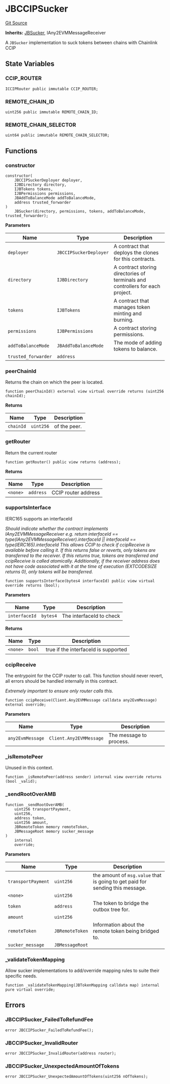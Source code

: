 # JBCCIPSucker
[Git Source](https://github.com/Bananapus/nana-suckers/blob/faba69dd26a284c037886fb39a0fe6a34055e8dd/src/JBCCIPSucker.sol)

**Inherits:**
[JBSucker](/docs/dev/v4/api/suckers/JBSucker.md), IAny2EVMMessageReceiver

A `JBSucker` implementation to suck tokens between chains with Chainlink CCIP


## State Variables
### CCIP_ROUTER

```solidity
ICCIPRouter public immutable CCIP_ROUTER;
```


### REMOTE_CHAIN_ID

```solidity
uint256 public immutable REMOTE_CHAIN_ID;
```


### REMOTE_CHAIN_SELECTOR

```solidity
uint64 public immutable REMOTE_CHAIN_SELECTOR;
```


## Functions
### constructor


```solidity
constructor(
    JBCCIPSuckerDeployer deployer,
    IJBDirectory directory,
    IJBTokens tokens,
    IJBPermissions permissions,
    JBAddToBalanceMode addToBalanceMode,
    address trusted_forwarder
)
    JBSucker(directory, permissions, tokens, addToBalanceMode, trusted_forwarder);
```
**Parameters**

|Name|Type|Description|
|----|----|-----------|
|`deployer`|`JBCCIPSuckerDeployer`|A contract that deploys the clones for this contracts.|
|`directory`|`IJBDirectory`|A contract storing directories of terminals and controllers for each project.|
|`tokens`|`IJBTokens`|A contract that manages token minting and burning.|
|`permissions`|`IJBPermissions`|A contract storing permissions.|
|`addToBalanceMode`|`JBAddToBalanceMode`|The mode of adding tokens to balance.|
|`trusted_forwarder`|`address`||


### peerChainId

Returns the chain on which the peer is located.


```solidity
function peerChainId() external view virtual override returns (uint256 chainId);
```
**Returns**

|Name|Type|Description|
|----|----|-----------|
|`chainId`|`uint256`|of the peer.|


### getRouter

Return the current router


```solidity
function getRouter() public view returns (address);
```
**Returns**

|Name|Type|Description|
|----|----|-----------|
|`<none>`|`address`|CCIP router address|


### supportsInterface

IERC165 supports an interfaceId

*Should indicate whether the contract implements IAny2EVMMessageReceiver
e.g. return interfaceId == type(IAny2EVMMessageReceiver).interfaceId || interfaceId == type(IERC165).interfaceId
This allows CCIP to check if ccipReceive is available before calling it.
If this returns false or reverts, only tokens are transferred to the receiver.
If this returns true, tokens are transferred and ccipReceive is called atomically.
Additionally, if the receiver address does not have code associated with
it at the time of execution (EXTCODESIZE returns 0), only tokens will be transferred.*


```solidity
function supportsInterface(bytes4 interfaceId) public view virtual override returns (bool);
```
**Parameters**

|Name|Type|Description|
|----|----|-----------|
|`interfaceId`|`bytes4`|The interfaceId to check|

**Returns**

|Name|Type|Description|
|----|----|-----------|
|`<none>`|`bool`|true if the interfaceId is supported|


### ccipReceive

The entrypoint for the CCIP router to call. This function should
never revert, all errors should be handled internally in this contract.

*Extremely important to ensure only router calls this.*


```solidity
function ccipReceive(Client.Any2EVMMessage calldata any2EvmMessage) external override;
```
**Parameters**

|Name|Type|Description|
|----|----|-----------|
|`any2EvmMessage`|`Client.Any2EVMMessage`|The message to process.|


### _isRemotePeer

Unused in this context.


```solidity
function _isRemotePeer(address sender) internal view override returns (bool _valid);
```

### _sendRootOverAMB




```solidity
function _sendRootOverAMB(
    uint256 transportPayment,
    uint256,
    address token,
    uint256 amount,
    JBRemoteToken memory remoteToken,
    JBMessageRoot memory sucker_message
)
    internal
    override;
```
**Parameters**

|Name|Type|Description|
|----|----|-----------|
|`transportPayment`|`uint256`|the amount of `msg.value` that is going to get paid for sending this message.|
|`<none>`|`uint256`||
|`token`|`address`|The token to bridge the outbox tree for.|
|`amount`|`uint256`||
|`remoteToken`|`JBRemoteToken`|Information about the remote token being bridged to.|
|`sucker_message`|`JBMessageRoot`||


### _validateTokenMapping

Allow sucker implementations to add/override mapping rules to suite their specific needs.


```solidity
function _validateTokenMapping(JBTokenMapping calldata map) internal pure virtual override;
```

## Errors
### JBCCIPSucker_FailedToRefundFee

```solidity
error JBCCIPSucker_FailedToRefundFee();
```

### JBCCIPSucker_InvalidRouter

```solidity
error JBCCIPSucker_InvalidRouter(address router);
```

### JBCCIPSucker_UnexpectedAmountOfTokens

```solidity
error JBCCIPSucker_UnexpectedAmountOfTokens(uint256 nOfTokens);
```

